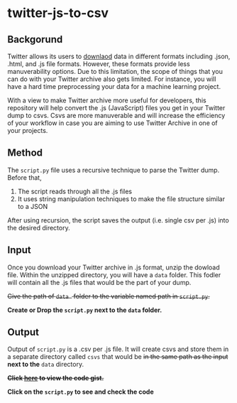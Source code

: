 # twitter-js-to-csv


## Backgorund 
Twitter allows its users to [downlaod](https://help.twitter.com/en/managing-your-account/how-to-download-your-twitter-archive) data in different formats including .json, .html, and .js file formats. However, these formats provide less manuverability options. Due to this limitation, the scope of things that you can do with your Twitter archive also gets limited. For instance, you will have a hard time preprocessing your data for a machine learning project.

With a view to make Twitter archive more useful for developers, this repository will help convert the .js (JavaScript) files you get in your Twitter dump to csvs. Csvs are more manuverable and will increase the efficiency of your workflow in case you are aiming to use Twitter Archive in one of your projects.


## Method
The `script.py` file uses a recursive technique to parse the Twitter dump. Before that,
1. The script reads through all the .js files
2. It uses string manipulation techniques to make the file structure similar to a JSON

After using recursion, the script saves the output (i.e. single csv per .js) into the desired directory.

## Input
Once you download your Twitter archive in .js format, unzip the dowload file. Within the unzipped directory, you will have a `data` folder. This fodler will contain all the .js files that would be the part of your dump. 

~~Give the path of `data ` folder to the variable named path in `script.py`.~~ 

__Create or Drop the `script.py` next to the `data` folder.__

## Output
Output of `script.py` is a .csv per .js file. It will create csvs and store them in a separate directory called `csvs` that would be ~~in the same path as the input~~ __next to the__ `data` directory. 

~~**Click [here](https://gist.github.com/hussam95/af86a2702e2482238b9713049134ac3e) to view the code gist.**~~ 

__Click on the `script.py` to see and check the code__
